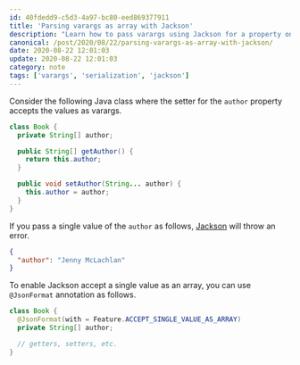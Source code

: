 ```yaml
---
id: 40fdedd9-c5d3-4a97-bc80-eed869377911
title: 'Parsing varargs as array with Jackson'
description: "Learn how to pass varargs using Jackson for a property on a Java class."
canonical: /post/2020/08/22/parsing-varargs-as-array-with-jackson/
date: 2020-08-22 12:01:03
update: 2020-08-22 12:01:03
category: note
tags: ['varargs', 'serialization', 'jackson']
---
```


Consider the following Java class where the setter for the `author` property accepts the values as varargs.

```java
class Book {
  private String[] author;

  public String[] getAuthor() {
    return this.author;
  }

  public void setAuthor(String... author) {
    this.author = author;
  }
}
```

If you pass a single value of the `author` as follows, [Jackson](https://github.com/FasterXML/jackson-databind) will throw an error. 

```json
{
  "author": "Jenny McLachlan"
}
```

To enable Jackson accept a single value as an array, you can use `@JsonFormat` annotation as follows.

```java
class Book {
  @JsonFormat(with = Feature.ACCEPT_SINGLE_VALUE_AS_ARRAY)
  private String[] author;

  // getters, setters, etc.
}
```

